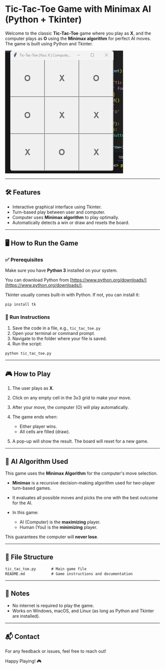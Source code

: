# Tic-Tac-Toe Game with Minimax AI (Python + Tkinter)

Welcome to the classic **Tic-Tac-Toe** game where you play as **X**, and the computer plays as **O** using the **Minimax algorithm** for perfect AI moves. The game is built using Python and Tkinter.

![tictac-banner](./picture/tictactao.png)

---

## 🛠️ Features

* Interactive graphical interface using Tkinter.
* Turn-based play between user and computer.
* Computer uses **Minimax algorithm** to play optimally.
* Automatically detects a win or draw and resets the board.

---

## 🖥️ How to Run the Game

### ✅ Prerequisites

Make sure you have **Python 3** installed on your system.

You can download Python from [https://www.python.org/downloads/](https://www.python.org/downloads/).

Tkinter usually comes built-in with Python. If not, you can install it:

```bash
pip install tk
```

### 🚀 Run Instructions

1. Save the code in a file, e.g., `tic_tac_toe.py`
2. Open your terminal or command prompt.
3. Navigate to the folder where your file is saved.
4. Run the script:

```bash
python tic_tac_toe.py
```

---

## 🎮 How to Play

1. The user plays as **X**.
2. Click on any empty cell in the 3x3 grid to make your move.
3. After your move, the computer (O) will play automatically.
4. The game ends when:

   * Either player wins.
   * All cells are filled (draw).
5. A pop-up will show the result. The board will reset for a new game.

---

## 🧠 AI Algorithm Used

This game uses the **Minimax Algorithm** for the computer's move selection.

* **Minimax** is a recursive decision-making algorithm used for two-player turn-based games.
* It evaluates all possible moves and picks the one with the best outcome for the AI.
* In this game:

  * AI (Computer) is the **maximizing** player.
  * Human (You) is the **minimizing** player.

This guarantees the computer will **never lose**.

---

## 📁 File Structure

```
tic_tac_toe.py       # Main game file
README.md            # Game instructions and documentation
```

---

## 📌 Notes

* No internet is required to play the game.
* Works on Windows, macOS, and Linux (as long as Python and Tkinter are installed).

---

## 📬 Contact

For any feedback or issues, feel free to reach out!

Happy Playing! 🎮
